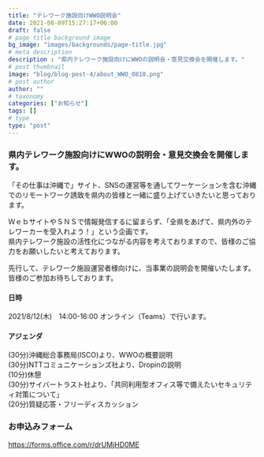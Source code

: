 ```yaml
---
title: "テレワーク施設向けWWO説明会"
date: 2021-08-09T15:27:17+06:00
draft: false
# page title background image
bg_image: "images/backgrounds/page-title.jpg"
# meta description
description : "県内テレワーク施設向けにWWOの説明会・意見交換会を開催します。"
# post thumbnail
image: "blog/blog-post-4/about_WWO_0810.png"
# post author
author: ""
# taxonomy
categories: ["お知らせ"]
tags: []
# type
type: "post"
---
```


### 県内テレワーク施設向けにWWOの説明会・意見交換会を開催します。
「その仕事は沖縄で」サイト、SNSの運営等を通してワーケーションを含む沖縄でのリモートワーク誘致を県内の皆様と一緒に盛り上げていきたいと思っております。

ＷｅｂサイトやＳＮＳで情報発信するに留まらず、「全県をあげて、県内外のテレワーカーを受入れよう！」という企画です。  
県内テレワーク施設の活性化につながる内容を考えておりますので、皆様のご協力をお願いしたいと考えております。

先行して、テレワーク施設運営者様向けに、当事業の説明会を開催いたします。  
皆様のご参加お待ちしております。

#### 日時
2021/8/12(木)　14:00-16:00
オンライン（Teams）で行います。

#### アジェンダ
(30分)沖縄総合事務局(ISCO)より、WWOの概要説明  
(30分)NTTコミュニケーションズ社より、Dropinの説明  
(10分)休憩  
(30分)サイバートラスト社より、「共同利用型オフィス等で備えたいセキュリティ対策について」  
(20分)質疑応答・フリーディスカッション

### お申込みフォーム
https://forms.office.com/r/drUMjHD0ME